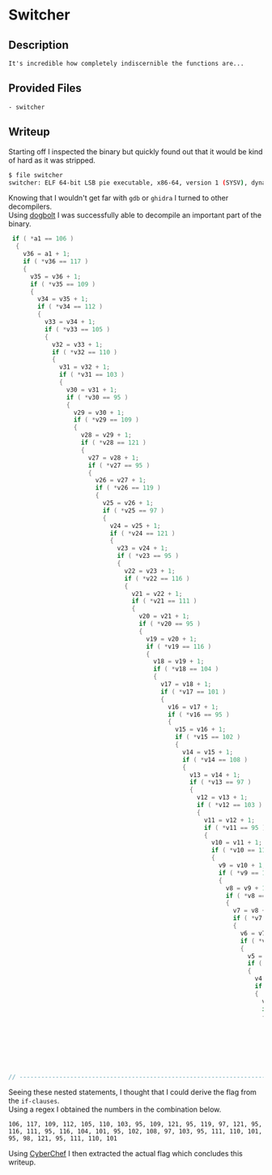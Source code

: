 # Switcher

## Description
```
It's incredible how completely indiscernible the functions are...
```

## Provided Files
```
- switcher
```

## Writeup

Starting off I inspected the binary but quickly found out that it would be kind of hard as it was stripped. <br/>
```sh
$ file switcher 
switcher: ELF 64-bit LSB pie executable, x86-64, version 1 (SYSV), dynamically linked, interpreter /lib64/ld-linux-x86-64.so.2, BuildID[sha1]=de318112ee9931cda68cd586f6381aa9e0abdaa1, for GNU/Linux 3.2.0, stripped
```

Knowing that I wouldn't get far with `gdb` or `ghidra` I turned to other decompilers. <br/>
Using [dogbolt](https://dogbolt.org/?id=d10a6ee2-735a-4184-8a68-34318701c255#BinaryNinja=204&Hex-Rays=180) I was successfully able to decompile an important part of the binary. <br/>
```c
 if ( *a1 == 106 )
  {
    v36 = a1 + 1;
    if ( *v36 == 117 )
    {
      v35 = v36 + 1;
      if ( *v35 == 109 )
      {
        v34 = v35 + 1;
        if ( *v34 == 112 )
        {
          v33 = v34 + 1;
          if ( *v33 == 105 )
          {
            v32 = v33 + 1;
            if ( *v32 == 110 )
            {
              v31 = v32 + 1;
              if ( *v31 == 103 )
              {
                v30 = v31 + 1;
                if ( *v30 == 95 )
                {
                  v29 = v30 + 1;
                  if ( *v29 == 109 )
                  {
                    v28 = v29 + 1;
                    if ( *v28 == 121 )
                    {
                      v27 = v28 + 1;
                      if ( *v27 == 95 )
                      {
                        v26 = v27 + 1;
                        if ( *v26 == 119 )
                        {
                          v25 = v26 + 1;
                          if ( *v25 == 97 )
                          {
                            v24 = v25 + 1;
                            if ( *v24 == 121 )
                            {
                              v23 = v24 + 1;
                              if ( *v23 == 95 )
                              {
                                v22 = v23 + 1;
                                if ( *v22 == 116 )
                                {
                                  v21 = v22 + 1;
                                  if ( *v21 == 111 )
                                  {
                                    v20 = v21 + 1;
                                    if ( *v20 == 95 )
                                    {
                                      v19 = v20 + 1;
                                      if ( *v19 == 116 )
                                      {
                                        v18 = v19 + 1;
                                        if ( *v18 == 104 )
                                        {
                                          v17 = v18 + 1;
                                          if ( *v17 == 101 )
                                          {
                                            v16 = v17 + 1;
                                            if ( *v16 == 95 )
                                            {
                                              v15 = v16 + 1;
                                              if ( *v15 == 102 )
                                              {
                                                v14 = v15 + 1;
                                                if ( *v14 == 108 )
                                                {
                                                  v13 = v14 + 1;
                                                  if ( *v13 == 97 )
                                                  {
                                                    v12 = v13 + 1;
                                                    if ( *v12 == 103 )
                                                    {
                                                      v11 = v12 + 1;
                                                      if ( *v11 == 95 )
                                                      {
                                                        v10 = v11 + 1;
                                                        if ( *v10 == 111 )
                                                        {
                                                          v9 = v10 + 1;
                                                          if ( *v9 == 110 )
                                                          {
                                                            v8 = v9 + 1;
                                                            if ( *v8 == 101 )
                                                            {
                                                              v7 = v8 + 1;
                                                              if ( *v7 == 95 )
                                                              {
                                                                v6 = v7 + 1;
                                                                if ( *v6 == 98 )
                                                                {
                                                                  v5 = v6 + 1;
                                                                  if ( *v5 == 121 )
                                                                  {
                                                                    v4 = v5 + 1;
                                                                    if ( *v4 == 95 )
                                                                    {
                                                                      v3 = v4 + 1;
                                                                      if ( *v3 == 111 )
                                                                      {
                                                                        v2 = v3 + 1;
                                                                        if ( *v2 == 110 )
                                                                        {
                                                                          v1 = v2 + 1;
                                                                          if ( *v1 == 101 )
                                                                            sub_1200(v1 + 1);
                                                                        }
// ------------------------------------------------------------------------------------------
```

Seeing these nested statements, I thought that I could derive the flag from the `if-clauses`. <br/>
Using a regex I obtained the numbers in the combination below. <br/>
```
106, 117, 109, 112, 105, 110, 103, 95, 109, 121, 95, 119, 97, 121, 95, 116, 111, 95, 116, 104, 101, 95, 102, 108, 97, 103, 95, 111, 110, 101, 95, 98, 121, 95, 111, 110, 101
```

Using [CyberChef](https://gchq.github.io/CyberChef/#recipe=Find_/_Replace(%7B'option':'Regex','string':','%7D,'',true,false,true,false)From_Decimal('Space',false)&input=MTA2LCAxMTcsIDEwOSwgMTEyLCAxMDUsIDExMCwgMTAzLCA5NSwgMTA5LCAxMjEsIDk1LCAxMTksIDk3LCAxMjEsIDk1LCAxMTYsIDExMSwgOTUsIDExNiwgMTA0LCAxMDEsIDk1LCAxMDIsIDEwOCwgOTcsIDEwMywgOTUsIDExMSwgMTEwLCAxMDEsIDk1LCA5OCwgMTIxLCA5NSwgMTExLCAxMTAsIDEwMQ) I then extracted the actual flag which concludes this writeup. 